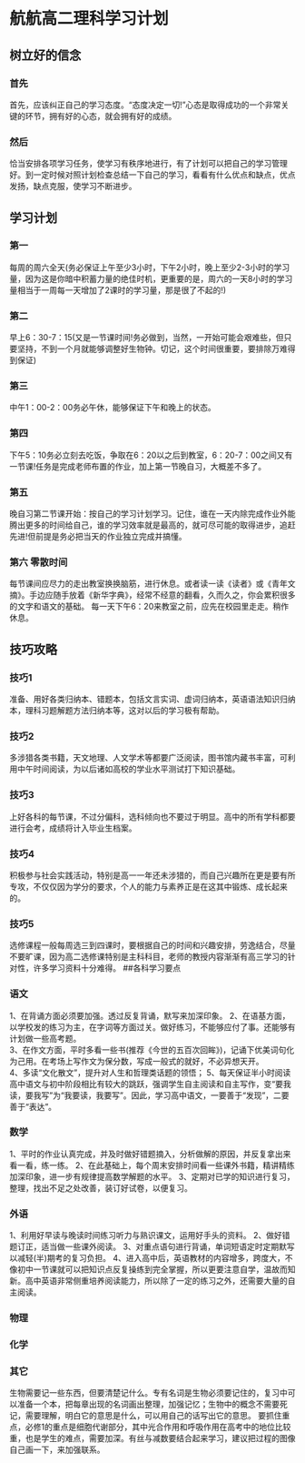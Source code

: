 # 航航高二理科学习计划
   ## 树立好的信念
   ### 首先
   首先，应该纠正自己的学习态度。“态度决定一切!”心态是取得成功的一个非常关键的环节，拥有好的心态，就会拥有好的成绩。
   ### 然后
   恰当安排各项学习任务，使学习有秩序地进行，有了计划可以把自己的学习管理好。到一定时候对照计划检查总结一下自己的学习，看看有什么优点和缺点，优点发扬，缺点克服，使学习不断进步。
   
   ## 学习计划
   ### 第一
   每周的周六全天(务必保证上午至少3小时，下午2小时，晚上至少2-3小时的学习量，因为这是你暗中积蓄力量的绝佳时机，更重要的是，周六的一天8小时的学习量相当于一周每一天增加了2课时的学习量，那是很了不起的!)
   ### 第二
   早上6：30-7：15(又是一节课时间!务必做到，当然，一开始可能会艰难些，但只要坚持，不到一个月就能够调整好生物钟。切记，这个时间很重要，要排除万难得到保证)
   ### 第三
   中午1：00-2：00务必午休，能够保证下午和晚上的状态。
   ### 第四
   下午5：10务必立刻去吃饭，争取在6：20以之后到教室，6：20-7：00之间又有一节课!任务是完成老师布置的作业，加上第一节晚自习，大概差不多了。
   ### 第五
   晚自习第二节课开始：按自己的学习计划学习。记住，谁在一天内除完成作业外能腾出更多的时间给自己，谁的学习效率就是最高的，就可尽可能的取得进步，追赶先进!但前提是务必把当天的作业独立完成并搞懂。
   ### 第六 零散时间
   每节课间应尽力的走出教室换换脑筋，进行休息。或者读一读《读者》或《青年文摘》。手边应随手放着《新华字典》，经常不经意的翻看，久而久之，你会累积很多的文字和语文的基础。
   每一天下午6：20来教室之前，应先在校园里走走。稍作休息。
   ## 技巧攻略
   ### 技巧1
   准备、用好各类归纳本、错题本，包括文言实词、虚词归纳本，英语语法知识归纳本，理科习题解题方法归纳本等，这对以后的学习极有帮助。
   ### 技巧2
   多涉猎各类书籍，天文地理、人文学术等都要广泛阅读，图书馆内藏书丰富，可利用中午时间阅读，为以后诸如高校的学业水平测试打下知识基础。
   ### 技巧3
   上好各科的每节课，不过分偏科，选科倾向也不要过于明显。高中的所有学科都要进行会考，成绩将计入毕业生档案。
   ### 技巧4
   积极参与社会实践活动，特别是高一一年还未涉猎的，而自己兴趣所在更是要有所专攻，不仅仅因为学分的要求，个人的能力与素养正是在这其中锻炼、成长起来的。
   ### 技巧5
   选修课程一般每周选三到四课时，要根据自己的时间和兴趣安排，劳逸结合，尽量不要旷课，因为高二选修课特别是主科科目，老师的教授内容渐渐有高三学习的针对性，许多学习资料十分难得。 
   ##各科学习要点  
### 语文
   1、在背诵方面必须要加强。透过反复背诵，默写来加深印象。
   2、在语基方面，以学校发的练习为主，在字词等方面过关。做好练习，不能够应付了事。还能够有计划做一些高考题。  
   3、在作文方面，平时多看一些书(推荐《今世的五百次回眸》)，记诵下优美词句化为己用。在考场上写作文为保分数，写成一般式的就好，不必异想天开。   
   4、多读“文化散文”，提升对人生和哲理类话题的领悟；
   5、每天保证半小时阅读高中语文与初中阶段相比有较大的跳跃，强调学生自主阅读和自主写作，变“要我读，要我写”为“我要读，我要写”。因此，学习高中语文，一要善于“发现”，二要善于“表达”。
 
### 数学
   1、平时的作业认真完成，并及时做好错题摘入，分析做解的原因，并反复拿出来看一看，练一练。
   2、在此基础上，每个周末安排时间看一些课外书籍，精讲精练加深印象，进一步有规律提高数学解题的水平。
   3、定期对已学的知识进行复习，整理，找出不足之处改善，装订好试卷，以便复习。
   
### 外语
   1、利用好早读与晚读时间练习听力与熟识课文，运用好手头的资料。
   2、做好错题订正，适当做一些课外阅读。
   3、对重点语句进行背诵，单词短语定时定期默写以减轻(半)期考的复习负担。
   4、进入高中后，英语教材的内容增多，跨度大，不像初中一节课就可以把知识点反复操练到完全掌握，所以更要注意自学，温故而知新。高中英语非常侧重培养阅读能力，所以除了一定的练习之外，还需要大量的自主阅读。
   
### 物理

### 化学
 
### 其它
生物需要记一些东西，但要清楚记什么。专有名词是生物必须要记住的，复习中可以准备一个本，把每章出现的名词画出整理，加强记忆；生物中的概念不需要死记，需要理解，明白它的意思是什么，可以用自己的话写出它的意思。
要抓住重点，必修1的重点是细胞代谢部分，其中光合作用和呼吸作用在高考中的地位比较重，也是学生的难点，需要加深。有丝与减数要结合起来学习，建议把过程的图像自己画一下，来加强联系。
